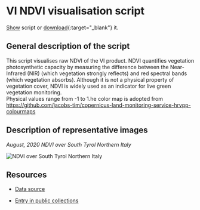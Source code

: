 # VI NDVI visualisation script

<a href="#" id='togglescript'>Show</a> script or [download](script.js){:target="_blank"} it.
<div id='script_view' style="display:none">
{% highlight javascript %}
{% include_relative script.js %}
{% endhighlight %}
</div>

## General description of the script  
This script visualises raw NDVI of the VI product. NDVI quantifies vegetation photosynthetic capacity by measuring the difference between the Near-Infrared (NIR) (which vegetation strongly reflects) and red spectral bands (which vegetation absorbs). Although it is not a physical property of vegetation cover, NDVI is widely used as an indicator for live green vegetation monitoring.  
Physical values range from -1 to 1.he color map is adopted from https://github.com/jacobs-tim/copernicus-land-monitoring-service-hrvpp-colourmaps 

## Description of representative images
*August, 2020 NDVI over South Tyrol Northern Italy* 

![NDVI over South Tyrol Northern Italy ](fig/south-tyrol-northern-italy.PNG)  

## Resources

- [Data source](https://land.copernicus.eu/user-corner/technical-library/product-user-manual-of-vegetation-indices/)

- [Entry in public collections](https://github.com/sentinel-hub/public-collections/tree/main/collections/vegetation-indices)
